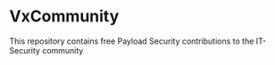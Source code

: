 # VxCommunity
This repository contains free Payload Security contributions to the IT-Security community
